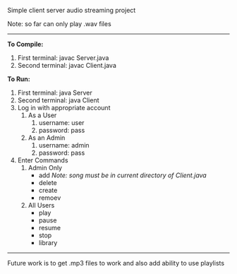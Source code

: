 Simple client server audio streaming project

Note: so far can only play .wav files

___

__To Compile:__
1. First terminal: javac Server.java
2. Second terminal: javac Client.java


__To Run:__
1. First terminal: java Server <Port Number>
2. Second terminal: java Client <Server IP> <Port Number>
3. Log in with appropriate account
   1. As a User
      1. username: user
      2. password: pass
   2. As an Admin
      1.  username: admin
      2.  password: pass
4.  Enter Commands
    1.  Admin Only
        - add  <song name>   *Note: song must be in current directory of Client.java*
        - delete  <song name>
        - create  <username> <pass>
        - remoev  <username>
    2. All Users
       - play  <song name>
       - pause
       - resume
       - stop
       - library 

___

Future work is to get .mp3 files to work and also add ability to use playlists

